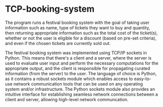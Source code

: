 # TCP-booking-system
The program runs a festival booking system with the goal of taking user information such as name, type of tickets they want to buy and quantity, then returning appropriate information such as the total cost of the ticket(s), whether or not the user is eligible for a discount (based on pre-set criteria), and even if the chosen tickets are currently sold out.

The festival booking system was implemented using TCP/IP sockets in Python. This means that there's a client and a server, where the server is used to evaluate user input and perform the necessary computations for the appropriate output, and the client is responsible for propagating curated information (from the server) to the user. The language of choice is Python, as it contains a robust sockets module which enables access to easy-to-use network communication tools that can be used on any operating system and/or infrastructure. The Python sockets module also provides an intuitive interface for establishing seamless network connections between a client and server, allowing high-level network communcation.
